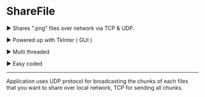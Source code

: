# ShareFile
▶ Shares ".png" files over network via TCP &amp; UDP.

▶ Powered up with TkInter ( GUI )

▶ Multi threaded

▶ Easy coded

---------------------------------------------------------
Application uses UDP protocol for broadcasting the chunks of each files that you want to share over local network, TCP for sending all chunks.
